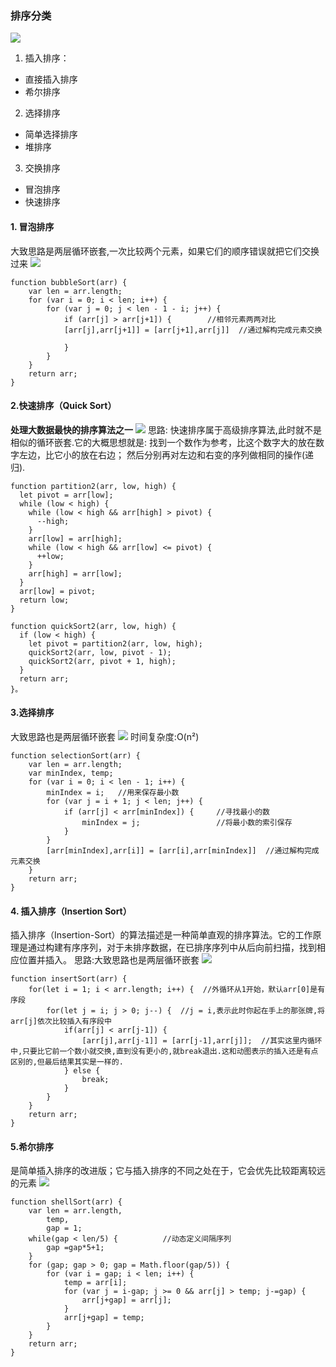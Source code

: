 ### 排序分类
![](./i/10.png)
1. 插入排序：
* 直接插入排序
* 希尔排序
2. 选择排序
* 简单选择排序
* 堆排序
3. 交换排序
* 冒泡排序
* 快速排序

#### 1. 冒泡排序
大致思路是两层循环嵌套,一次比较两个元素，如果它们的顺序错误就把它们交换过来
![](./i/11.gif)
```
function bubbleSort(arr) {
    var len = arr.length;
    for (var i = 0; i < len; i++) {
        for (var j = 0; j < len - 1 - i; j++) {
            if (arr[j] > arr[j+1]) {        //相邻元素两两对比
			[arr[j],arr[j+1]] = [arr[j+1],arr[j]]  //通过解构完成元素交换
                
            }
        }
    }
    return arr;
}
```
#### 2.快速排序（Quick Sort）
**处理大数据最快的排序算法之一**
![](./i/14.gif)
思路: 快速排序属于高级排序算法,此时就不是相似的循环嵌套.它的大概思想就是: 找到一个数作为参考，比这个数字大的放在数字左边，比它小的放在右边； 然后分别再对左边和右变的序列做相同的操作(递归).
```
function partition2(arr, low, high) {
  let pivot = arr[low];
  while (low < high) {
    while (low < high && arr[high] > pivot) {
      --high;
    }
    arr[low] = arr[high];
    while (low < high && arr[low] <= pivot) {
      ++low;
    }
    arr[high] = arr[low];
  }
  arr[low] = pivot;
  return low;
}

function quickSort2(arr, low, high) {
  if (low < high) {
    let pivot = partition2(arr, low, high);
    quickSort2(arr, low, pivot - 1);
    quickSort2(arr, pivot + 1, high);
  }
  return arr;
}。
```
#### 3.选择排序
大致思路也是两层循环嵌套
![](./i/12.gif)
时间复杂度:O(n²)
```
function selectionSort(arr) {
    var len = arr.length;
    var minIndex, temp;
    for (var i = 0; i < len - 1; i++) {
        minIndex = i;   //用来保存最小数
        for (var j = i + 1; j < len; j++) {
            if (arr[j] < arr[minIndex]) {     //寻找最小的数
                minIndex = j;                 //将最小数的索引保存
            }
        }
		[arr[minIndex],arr[i]] = [arr[i],arr[minIndex]]  //通过解构完成元素交换
    }
    return arr;
}
```

#### 4. 插入排序（Insertion Sort）
插入排序（Insertion-Sort）的算法描述是一种简单直观的排序算法。它的工作原理是通过构建有序序列，对于未排序数据，在已排序序列中从后向前扫描，找到相应位置并插入。
思路:大致思路也是两层循环嵌套
![](./i/13.gif)
```
function insertSort(arr) {
    for(let i = 1; i < arr.length; i++) {  //外循环从1开始，默认arr[0]是有序段
        for(let j = i; j > 0; j--) {  //j = i,表示此时你起在手上的那张牌,将arr[j]依次比较插入有序段中
            if(arr[j] < arr[j-1]) {
                [arr[j],arr[j-1]] = [arr[j-1],arr[j]];  //其实这里内循环中,只要比它前一个数小就交换,直到没有更小的,就break退出.这和动图表示的插入还是有点区别的,但最后结果其实是一样的.
            } else {
                break;
            }
        }
    }
    return arr;
}
```

#### 5.希尔排序
是简单插入排序的改进版；它与插入排序的不同之处在于，它会优先比较距离较远的元素
![](./i/15.png)
```
function shellSort(arr) {
    var len = arr.length,
        temp,
        gap = 1;
    while(gap < len/5) {          //动态定义间隔序列
        gap =gap*5+1;
    }
    for (gap; gap > 0; gap = Math.floor(gap/5)) {
        for (var i = gap; i < len; i++) {
            temp = arr[i];
            for (var j = i-gap; j >= 0 && arr[j] > temp; j-=gap) {
                arr[j+gap] = arr[j];
            }
            arr[j+gap] = temp;
        }
    }
    return arr;
}
```